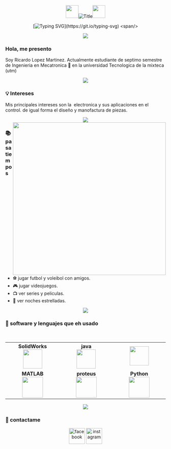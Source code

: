 <div align="center">
  <img height="40" src="https://emoji.gg/assets/emoji/7333-parrotdance.gif"><img src="https://readme-typing-svg.herokuapp.com?font=Architects+Daughter&color=%2338C2FF&size=50&center=true&vCenter=true&height=60&width=600&lines=Hola!+Soy+Ricardo" alt="Title"></img><img height="40" src="https://emoji.gg/assets/emoji/7333-parrotdance.gif">

[![Typing SVG](https://readme-typing-svg.herokuapp.com?font=Fira+Code&pause=1000&color=39D353&center=true&random=false&width=435&lines=Ingeniero+en+proceso...)](https://git.io/typing-svg)
<span/>
</div>

<p  align="center">
<img src="https://user-images.githubusercontent.com/73097560/115834477-dbab4500-a447-11eb-908a-139a6edaec5c.gif">             
<br>

### **Hola, me presento**
Soy Ricardo Lopez Martinez. Actualmente estudiante de septimo semestre de Ingenieria en Mecatronica :robot: en la universidad Tecnologica de la mixteca (utm) 

<p  align="center">
<img src="https://user-images.githubusercontent.com/73097560/115834477-dbab4500-a447-11eb-908a-139a6edaec5c.gif">             
<br>
  
### **💡 Intereses**
Mis principales intereses son la  electronica y sus aplicaciones en el control. de igual forma el diseño y manofactura de piezas.

<p  align="center">
<img src="https://user-images.githubusercontent.com/73097560/115834477-dbab4500-a447-11eb-908a-139a6edaec5c.gif">             
<br>

  <img align="right" src="https://media.giphy.com/media/9gISqB3tncMmY/giphy.gif" width="480" />
  
### **📚 pasatiempos**

- ⚽ jugar futbol y voleibol con amigos.
- 🎮 jugar videojuegos.
- 📺 ver series y peliculas.
- 🌌 ver noches estrelladas.

<p  align="center">
<img src="https://user-images.githubusercontent.com/73097560/115834477-dbab4500-a447-11eb-908a-139a6edaec5c.gif">             
<br>


### **📌 software y lenguajes que eh usado**
<br>
<table>
<tbody>
 <tr>
<td align="center" width="20%">
<span><b><center>SolidWorks</center></b></span> 
<img height=60px src=https://cdn.iconscout.com/icon/free/png-512/free-trabajo-solido-icon-svg-download-png-282892.png?f=webp&w=512>
</td>

<td align="center" width="20%">
<span><b><center>java</center></b></span> 
<img height=60px src="https://cdn.jsdelivr.net/gh/devicons/devicon@latest/icons/java/java-original-wordmark.svg"> 
</td>

<td align="center" width="20%">
<span><b><center></center></b></span> 
<img height=60px src="https://img.icons8.com/?size=100&id=40670&format=png&color=000000"> 
</td>
</tr>

<tr>
<td align="center" width="20%">
<span><b><center>MATLAB</center></b></span> 
<img height=65px src="https://img.icons8.com/nolan/2x/matlab.png"> 
</td>

<td align="center" width="20%">
<span><b><center>proteus</center></b></span> 
<img height=65px src="https://upload.wikimedia.org/wikipedia/en/thumb/5/5a/Proteus_Design_Suite_Atom_Logo.png/330px-Proteus_Design_Suite_Atom_Logo.png" > 
</td>

<td align="center" width="20%">
<span><b><center>Python</center></b></span> 
<img height=65px src="https://img.icons8.com/color/2x/python.png"> 
</td>
</tr>

</tbody>
</table>

<p  align="center">
<img src="https://user-images.githubusercontent.com/73097560/115834477-dbab4500-a447-11eb-908a-139a6edaec5c.gif">             
<br>
  
### **👾 contactame**

<p align="center">
   <a href="https://www.facebook.com/ricardo.lopezmartinez.5815"><img height=50px src="https://www.svgrepo.com/show/448224/facebook.svg" alt="facebook"/></a>
   <a href="https://www.instagram.com/ricardo.lp._?igsh=MXB0Nmt4aTh1bWpqbg%3D%3D&utm_source=qr"><img height=50px src="https://www.svgrepo.com/show/452229/instagram-1.svg" alt="instagram"/></a>
</p>
